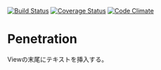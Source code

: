[![Build Status](https://travis-ci.org/mmmpa/penetration.svg)](https://travis-ci.org/mmmpa/penetration)
[![Coverage Status](https://coveralls.io/repos/mmmpa/penetration/badge.svg?branch=master)](https://coveralls.io/r/mmmpa/penetration?branch=master)
[![Code Climate](https://codeclimate.com/github/mmmpa/penetration/badges/gpa.svg)](https://codeclimate.com/github/mmmpa/penetration)

# Penetration

Viewの末尾にテキストを挿入する。
